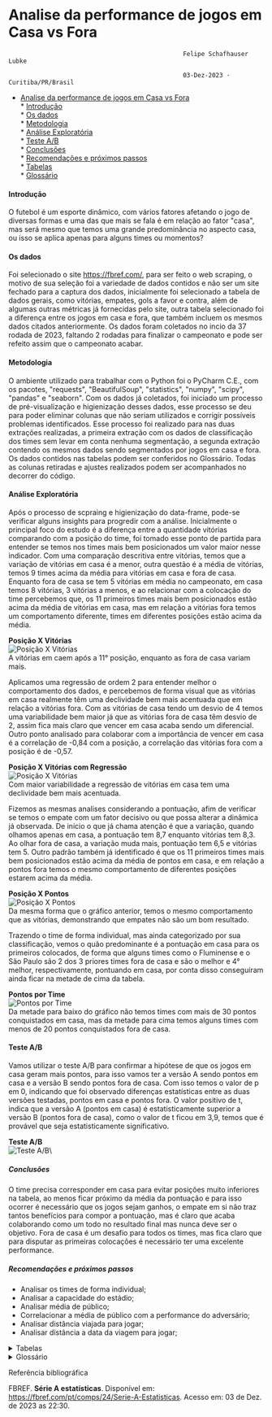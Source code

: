 #  Analise da performance de jogos em Casa vs Fora


                                                    Felipe Schafhauser Lubke
                                                   
                                                    03-Dez-2023 · Curitiba/PR/Brasil



<!-- TOC -->

* [Analise da performance de jogos em Casa vs Fora](#analise-da-performance-de-jogos-em-casa-vs-fora)\
      * [Introdução](#introdução)\
      * [Os dados](#os-dados)\
      * [Metodologia](#metodologia)\
      * [Análise Exploratória](#análise-exploratória)\
      * [Teste A/B](#teste-ab)\
      * [Conclusões](#conclusões)\
      * [Recomendações e próximos passos](#recomendações-e-próximos-passos)\
      * [Tabelas](#tabelas)\
      * [Glossário](#glossário)
 
<!-- TOC -->


#### Introdução
O futebol é um esporte dinâmico, com vários fatores afetando o jogo de diversas formas e uma das que mais se fala é em relação ao fator "casa", mas será mesmo que temos uma grande predominância no aspecto casa, ou isso se aplica apenas para alguns times ou momentos?


#### Os dados
Foi selecionado o site https://fbref.com/, para ser feito o web scraping, o motivo de sua seleção foi a variedade de dados contidos e não ser um site fechado para a captura dos dados, inicialmente foi selecionado a tabela de dados gerais, como vitórias, empates, gols a favor e contra, além de algumas outras métricas já fornecidas pelo site, outra tabela selecionado foi a diferença entre os jogos em casa e fora, que também incluem os mesmos dados citados anteriormente. 
Os dados foram coletados no incio da 37 rodada de 2023, faltando 2 rodadas para finalizar o campeonato e pode ser refeito assim que o campeonato acabar.

#### Metodologia 
O ambiente utilizado para trabalhar com o Python foi o PyCharm C.E., com os pacotes, "requests", "BeautifulSoup", "statistics", "numpy", "scipy", "pandas" e "seaborn".
Com os dados já coletados, foi iniciado um processo de pré-visualização e higienização desses dados, esse processo se deu para poder eliminar colunas que não seriam utilizados e corrigir possíveis problemas identificados.
Esse processo foi realizado para nas duas extrações realizadas, a primeira extração com os dados de classificação dos times sem levar em conta nenhuma segmentação, a segunda extração contendo os mesmos dados sendo segmentados por jogos em casa e fora. Os dados contidos nas tabelas podem ser conferidos no Glossário.
Todas as colunas retiradas e ajustes realizados podem ser acompanhados no decorrer do código.


#### Análise Exploratória
Após o processo de scpraing e higienização do data-frame, pode-se verificar alguns insights para progredir com a análise. 
Inicialmente o principal foco do estudo é a diferença entre a quantidade vitórias comparando com a posição do time, foi tomado esse ponto de partida para entender se temos nos times mais bem posicionados um valor maior nesse indicador. 
Com uma comparação descritiva entre vitórias, temos que a variação de vitórias em casa é a menor, outra questão é a média de vitórias, temos 9 times acima da média para vitórias em casa e fora de casa. 
Enquanto fora de casa se tem 5 vitórias em média no campeonato, em casa temos 8 vitórias, 3 vitórias a menos, e ao relacionar com a colocação do time percebemos que, os 11 primeiros times mais bem posicionados estão acima da média de vitórias em casa, mas em relação a vitórias fora temos um comportamento diferente, times em diferentes posições estão acima da média.

**Posição X Vitórias**\
<img src="D:\Estatistica\Python para Dados\Trabalho de Análise de Dados\Imagens\Posição X Vitórias.png" title="Posição X Vitórias"/>\
A vitórias em caem após a 11° posição, enquanto as fora de casa variam mais.

Aplicamos uma regressão de ordem 2 para entender melhor o comportamento dos dados, e percebemos de forma visual que as vitórias em casa realmente têm uma declividade bem mais acentuada que em relação a vitórias fora.
Com as vitórias de casa tendo um desvio de 4 temos uma variabilidade bem maior já que as vitórias fora de casa têm desvio de 2, assim fica mais claro que vencer em casa acaba sendo um diferencial.
Outro ponto analisado para colaborar com a importância de vencer em casa é a correlação de -0,84 com a posição, a correlação das vitórias fora com a posição é de -0,57.

**Posição X Vitórias com Regressão**\
<img src="D:\Estatistica\Python para Dados\Trabalho de Análise de Dados\Imagens\Posição X Vitórias (regressão).png" title="Posição X Vitórias"/>\
Com maior variabilidade a regressão de vitórias em casa tem uma declividade bem mais acentuada.


Fizemos as mesmas analises considerando a pontuação, afim de verificar se temos o empate com um fator decisivo ou que possa alterar a dinâmica já observada.
De início o que já chama atenção é que a variação, quando olhamos apenas em casa, a pontuação tem 8,7 enquanto vitórias tem 8,3. Ao olhar fora de casa, a variação muda mais, pontuação tem 6,5 e vitórias tem 5.
Outro padrão também já identificado é que os 11 primeiros times mais bem posicionados estão acima da média de pontos em casa, e em relação a pontos fora temos o mesmo comportamento de diferentes posições estarem acima da média.

**Posição X Pontos**\
<img src="D:\Estatistica\Python para Dados\Trabalho de Análise de Dados\Imagens\Posição X Pontos.png" title="Posição X Pontos"/>\
Da mesma forma que o gráfico anterior, temos o mesmo comportamento que as vitórias, demonstrando que empates não são um bom resultado.

Trazendo o time de forma individual, mas ainda categorizado por sua classificação, vemos o quão predominante é a pontuação em casa para os primeiros colocados, de forma que alguns times como o Fluminense e o São Paulo são 2 dos 3 priores times fora de casa e são o melhor e 4° melhor, respectivamente, pontuando em casa, por conta disso conseguiram ainda ficar na metade de cima da tabela.

**Pontos por Time**\
<img src="D:\Estatistica\Python para Dados\Trabalho de Análise de Dados\Imagens\Pontos por time.png" title="Pontos por Time"/>\
Da metade para baixo do gráfico não temos times com mais de 30 pontos conquistados em casa, mas da metade para cima temos alguns times com menos de 20 pontos conquistados fora de casa.

#### Teste A/B
Vamos utilizar o teste A/B para confirmar a hipótese de que os jogos em casa geram mais pontos, para isso vamos ter a versão A sendo pontos em casa e a versão B sendo pontos fora de casa. 
Com isso temos o valor de p em 0, indicando que foi observado diferenças estatísticas entre as duas versões testadas, pontos em casa e pontos fora.
O valor positivo de t, indica que a versão A (pontos em casa) é estatisticamente superior a versão B (pontos fora de casa), como o valor de t ficou em 3,9, temos que é provável que seja estatisticamente significativo.

**Teste A/B**\
<img src="D:\Estatistica\Python para Dados\Trabalho de Análise de Dados\Imagens\Teste AB.png" title="Teste A/B"/>\


##### Conclusões
O time precisa corresponder em casa para evitar posições muito inferiores na tabela, ao menos ficar próximo da média da pontuação e para isso ocorrer é necessário que os jogos sejam ganhos, o empate em si não traz tantos benefícios para compor a pontuação, mas é claro que acaba colaborando como um todo no resultado final mas nunca deve ser o objetivo.
Fora de casa é um desafio para todos os times, mas fica claro que para disputar as primeiras colocações é necessário ter uma excelente performance. 


##### Recomendações e próximos passos
* Analisar os times de forma individual; 
* Analisar a capacidade do estádio;
* Analisar média de público;
* Correlacionar a média de público com a performance do adversário;
* Analisar distância viajada para jogar;
* Analisar distância a data da viagem para jogar;

<details>

<summary>Tabelas</summary>

### Tabelas    

**Dados Gerais**

| rank | team            |  games |  wins  |  ties |  losses  |  goals_for  |  goals_against  |  goal_diff  |  points  |  points_avg  |  xg_for  |   xg_against |   xg_diff |   xg_diff_per90 |   attendance_per_g |
|:-----|:----------------|:------:|:------:|:-----:|:--------:|:-----------:|:---------------:|:-----------:|:--------:|:------------:|:--------:|-------------:|----------:|----------------:|-------------------:|
|      1 | Palmeiras        |      36 |     19 |      9 |        8 |          62 |              32 |          30 |       66 |         1.83 |     53.8 |         37.4 |      16.4 |            0.45 |             22.044 |
|      2 | Atlético Mineiro |      37 |     19 |      9 |        9 |          51 |              28 |          23 |       66 |         1.78 |     45.5 |         39.4 |       6.2 |            0.17 |             15.02  |
|      3 | Botafogo (RJ)    |      36 |     18 |      9 |        9 |          57 |              34 |          23 |       63 |         1.75 |     48.8 |         46.7 |       2.1 |            0.06 |             23.354 |
|      4 | Flamengo         |      36 |     18 |      9 |        9 |          54 |              40 |          14 |       63 |         1.75 |     47.9 |         43.7 |       4.1 |            0.11 |             36.569 |
|      5 | Grêmio           |      36 |     19 |      5 |       12 |          59 |              54 |           5 |       62 |         1.72 |     46.8 |         52.1 |      -5.3 |           -0.15 |             21.667 |
|      6 | Bragantino       |      36 |     16 |     11 |        9 |          47 |              33 |          14 |       59 |         1.64 |     54.9 |         40.7 |      14.2 |            0.39 |              3.283 |
|      7 | Fluminense       |      36 |     16 |      8 |       12 |          49 |              43 |           6 |       56 |         1.56 |     47.6 |         43.9 |       3.7 |            0.1  |             22.297 |
|      8 | Ath Paranaense   |      36 |     13 |     14 |        9 |          48 |              40 |           8 |       53 |         1.47 |     49.2 |         43.4 |       5.8 |            0.16 |             14.091 |
|      9 | Internacional    |      37 |     14 |     10 |       13 |          43 |              44 |          -1 |       52 |         1.41 |     41   |         46.7 |      -5.8 |           -0.16 |             10.628 |
|     10 | São Paulo        |      37 |     13 |     11 |       13 |          39 |              38 |           1 |       50 |         1.35 |     48.5 |         36.2 |      12.3 |            0.33 |             24.678 |
|     11 | Fortaleza        |      36 |     13 |      9 |       14 |          42 |              43 |          -1 |       48 |         1.33 |     49.1 |         42.4 |       6.7 |            0.19 |             22.869 |
|     12 | Cuiabá           |      36 |     13 |      9 |       14 |          36 |              37 |          -1 |       48 |         1.33 |     35.4 |         39.7 |      -4.4 |           -0.12 |              8.109 |
|     13 | Corinthians      |      37 |     11 |     14 |       12 |          45 |              48 |          -3 |       47 |         1.27 |     39.5 |         48.8 |      -9.2 |           -0.25 |             24.253 |
|     14 | Cruzeiro         |      36 |     11 |     12 |       13 |          34 |              31 |           3 |       45 |         1.25 |     45.4 |         39.4 |       6   |            0.17 |             15.14  |
|     15 | Santos           |      36 |     11 |     10 |       15 |          38 |              59 |         -21 |       43 |         1.19 |     40.6 |         48.9 |      -8.3 |           -0.23 |              5.688 |
|     16 | Vasco da Gama    |      36 |     11 |      9 |       16 |          39 |              49 |         -10 |       42 |         1.17 |     45.2 |         44.7 |       0.6 |            0.02 |             15.319 |
|     17 | Bahia            |      36 |     11 |      8 |       17 |          44 |              49 |          -5 |       41 |         1.14 |     45.4 |         49   |      -3.6 |           -0.1  |             26.643 |
|     18 | Goiás            |      36 |      8 |     11 |       17 |          35 |              52 |         -17 |       35 |         0.97 |     35.3 |         43.9 |      -8.6 |           -0.24 |              6.695 |
|     19 | Coritiba         |      36 |      8 |      6 |       22 |          41 |              70 |         -29 |       30 |         0.83 |     38.3 |         57.9 |     -19.5 |           -0.54 |             10.428 |
|     20 | América (MG)     |      36 |      4 |      9 |       23 |          39 |              78 |         -39 |       21 |         0.58 |     44.8 |         58.2 |     -13.3 |           -0.37 |              2.375 |

**Dados Casa**

| rank   | team             |  home_games  |  home_wins  |  home_ties  |  home_losses  |  home_goals_for  |  home_goals_against  |  home_goal_diff  |  home_points  |  home_points_avg  |  home_xg_for  |  home_xg_against  |  home_xg_diff  |  home_xg_diff_per90  |
|:-------|:-----------------|:------------:|:-----------:|:-----------:|:-------------:|:----------------:|:--------------------:|:----------------:|:-------------:|:-----------------:|:-------------:|:-----------------:|:--------------:|:--------------------:|
|      1 | Palmeiras        |           18 |          13 |           2 |             3 |               34 |                   12 |               22 |            41 |              2.28 |          33.6 |              11.5 |           22.2 |                 1.23 |
|      2 | Atlético Mineiro |           19 |          11 |           3 |             5 |               28 |                   16 |               12 |            36 |              1.89 |          25.1 |              18   |            7.1 |                 0.37 |
|      3 | Botafogo (RJ)    |           18 |          11 |           3 |             4 |               36 |                   17 |               19 |            36 |              2    |          32.3 |              18.6 |           13.7 |                 0.76 |
|      4 | Flamengo         |           18 |           9 |           5 |             4 |               24 |                   15 |                9 |            32 |              1.78 |          25.5 |              20.8 |            4.7 |                 0.26 |
|      5 | Grêmio           |           18 |          13 |           2 |             3 |               33 |                   16 |               17 |            41 |              2.28 |          25.2 |              17.9 |            7.3 |                 0.4  |
|      6 | Bragantino       |           18 |          10 |           5 |             3 |               27 |                   14 |               13 |            35 |              1.94 |          32.8 |              17   |           15.9 |                 0.88 |
|      7 | Fluminense       |           18 |          13 |           4 |             1 |               31 |                   15 |               16 |            43 |              2.39 |          26.2 |              15.5 |           10.7 |                 0.59 |
|      8 | Ath Paranaense   |           18 |           9 |           8 |             1 |               30 |                   19 |               11 |            35 |              1.94 |          31.5 |              18.3 |           13.2 |                 0.74 |
|      9 | Internacional    |           18 |           8 |           5 |             5 |               27 |                   20 |                7 |            29 |              1.61 |          23.8 |              20.2 |            3.6 |                 0.2  |
|     10 | São Paulo        |           18 |          12 |           3 |             3 |               28 |                   13 |               15 |            39 |              2.17 |          29.5 |              13.6 |           15.8 |                 0.88 |
|     11 | Fortaleza        |           18 |           8 |           6 |             4 |               27 |                   20 |                7 |            30 |              1.67 |          31.3 |              17.2 |           14.2 |                 0.79 |
|     12 | Cuiabá           |           18 |           5 |           6 |             7 |               20 |                   22 |               -2 |            21 |              1.17 |          20.3 |              19.2 |            1.1 |                 0.06 |
|     13 | Corinthians      |           19 |           6 |          10 |             3 |               26 |                   23 |                3 |            28 |              1.47 |          24.5 |              20.4 |            4.1 |                 0.21 |
|     14 | Cruzeiro         |           18 |           4 |           7 |             7 |               13 |                   16 |               -3 |            19 |              1.06 |          25.1 |              16.8 |            8.3 |                 0.46 |
|     15 | Santos           |           18 |           6 |           7 |             5 |               25 |                   26 |               -1 |            25 |              1.39 |          24.2 |              19.7 |            4.5 |                 0.25 |
|     16 | Vasco da Gama    |           18 |           8 |           2 |             8 |               22 |                   22 |                0 |            26 |              1.44 |          27.9 |              19.1 |            8.8 |                 0.49 |
|     17 | Bahia            |           18 |           7 |           5 |             6 |               25 |                   20 |                5 |            26 |              1.44 |          25.7 |              20.2 |            5.5 |                 0.31 |
|     18 | Goiás            |           18 |           4 |           7 |             7 |               18 |                   25 |               -7 |            19 |              1.06 |          20.3 |              19   |            1.4 |                 0.08 |
|     19 | Coritiba         |           18 |           4 |           4 |            10 |               17 |                   26 |               -9 |            16 |              0.89 |          22.1 |              24.2 |           -2   |                -0.11 |
|     20 | América (MG)     |           18 |           4 |           2 |            12 |               18 |                   36 |              -18 |            14 |              0.78 |          24.6 |              24.3 |            0.3 |                 0.02 |


**Dados Visitantes**

|   rank | team             |   away_games |   away_wins |   away_ties |   away_losses |   away_goals_for |   away_goals_against |   away_goal_diff |   away_points |   away_points_avg |   away_xg_for |   away_xg_against |   away_xg_diff |   away_xg_diff_per90 |
|-------:|:-----------------|-------------:|------------:|------------:|--------------:|-----------------:|---------------------:|-----------------:|--------------:|------------------:|--------------:|------------------:|---------------:|---------------------:|
|      1 | Palmeiras        |           18 |           6 |           7 |             5 |               28 |                   20 |                8 |            25 |              1.39 |          20.2 |              26   |           -5.8 |                -0.32 |
|      2 | Atlético Mineiro |           18 |           8 |           6 |             4 |               23 |                   12 |               11 |            30 |              1.67 |          20.5 |              21.4 |           -0.9 |                -0.05 |
|      3 | Botafogo (RJ)    |           18 |           7 |           6 |             5 |               21 |                   17 |                4 |            27 |              1.5  |          16.5 |              28.1 |          -11.6 |                -0.64 |
|      4 | Flamengo         |           18 |           9 |           4 |             5 |               30 |                   25 |                5 |            31 |              1.72 |          22.4 |              22.9 |           -0.6 |                -0.03 |
|      5 | Grêmio           |           18 |           6 |           3 |             9 |               26 |                   38 |              -12 |            21 |              1.17 |          21.6 |              34.2 |          -12.6 |                -0.7  |
|      6 | Bragantino       |           18 |           6 |           6 |             6 |               20 |                   19 |                1 |            24 |              1.33 |          22.1 |              23.7 |           -1.7 |                -0.09 |
|      7 | Fluminense       |           18 |           3 |           4 |            11 |               18 |                   28 |              -10 |            13 |              0.72 |          21.4 |              28.4 |           -7   |                -0.39 |
|      8 | Ath Paranaense   |           18 |           4 |           6 |             8 |               18 |                   21 |               -3 |            18 |              1    |          17.6 |              25.1 |           -7.5 |                -0.41 |
|      9 | Internacional    |           19 |           6 |           5 |             8 |               16 |                   24 |               -8 |            23 |              1.21 |          17.1 |              26.5 |           -9.3 |                -0.49 |
|     10 | São Paulo        |           19 |           1 |           8 |            10 |               11 |                   25 |              -14 |            11 |              0.58 |          19   |              22.6 |           -3.6 |                -0.19 |
|     11 | Fortaleza        |           18 |           5 |           3 |            10 |               15 |                   23 |               -8 |            18 |              1    |          17.8 |              25.2 |           -7.5 |                -0.41 |
|     12 | Cuiabá           |           18 |           8 |           3 |             7 |               16 |                   15 |                1 |            27 |              1.5  |          15.1 |              20.6 |           -5.5 |                -0.3  |
|     13 | Corinthians      |           18 |           5 |           4 |             9 |               19 |                   25 |               -6 |            19 |              1.06 |          15.1 |              28.4 |          -13.3 |                -0.74 |
|     14 | Cruzeiro         |           18 |           7 |           5 |             6 |               21 |                   15 |                6 |            26 |              1.44 |          20.3 |              22.6 |           -2.3 |                -0.13 |
|     15 | Santos           |           18 |           5 |           3 |            10 |               13 |                   33 |              -20 |            18 |              1    |          16.4 |              29.2 |          -12.8 |                -0.71 |
|     16 | Vasco da Gama    |           18 |           3 |           7 |             8 |               17 |                   27 |              -10 |            16 |              0.89 |          17.3 |              25.5 |           -8.2 |                -0.46 |
|     17 | Bahia            |           18 |           4 |           3 |            11 |               19 |                   29 |              -10 |            15 |              0.83 |          19.7 |              28.8 |           -9.1 |                -0.51 |
|     18 | Goiás            |           18 |           4 |           4 |            10 |               17 |                   27 |              -10 |            16 |              0.89 |          15   |              24.9 |          -10   |                -0.55 |
|     19 | Coritiba         |           18 |           4 |           2 |            12 |               24 |                   44 |              -20 |            14 |              0.78 |          16.2 |              33.7 |          -17.5 |                -0.97 |
|     20 | América (MG)     |           18 |           0 |           7 |            11 |               21 |                   42 |              -21 |             7 |              0.39 |          20.3 |              33.9 |          -13.6 |                -0.76 |

**Comparativo de vitórias em casa e fora e sua pontuação**

| rank   | team             |  home_points  |  home_wins  |  away_points  |  away_wins  |
|:-------|:-----------------|:-------------:|:-----------:|:-------------:|:-----------:|
|      1 | Palmeiras        |            41 |          13 |            25 |           6 |
|      2 | Atlético Mineiro |            36 |          11 |            30 |           8 |
|      3 | Botafogo (RJ)    |            36 |          11 |            27 |           7 |
|      4 | Flamengo         |            32 |           9 |            31 |           9 |
|      5 | Grêmio           |            41 |          13 |            21 |           6 |
|      6 | Bragantino       |            35 |          10 |            24 |           6 |
|      7 | Fluminense       |            43 |          13 |            13 |           3 |
|      8 | Ath Paranaense   |            35 |           9 |            18 |           4 |
|      9 | Internacional    |            29 |           8 |            23 |           6 |
|     10 | São Paulo        |            39 |          12 |            11 |           1 |
|     11 | Fortaleza        |            30 |           8 |            18 |           5 |
|     12 | Cuiabá           |            21 |           5 |            27 |           8 |
|     13 | Corinthians      |            28 |           6 |            19 |           5 |
|     14 | Cruzeiro         |            19 |           4 |            26 |           7 |
|     15 | Santos           |            25 |           6 |            18 |           5 |
|     16 | Vasco da Gama    |            26 |           8 |            16 |           3 |
|     17 | Bahia            |            26 |           7 |            15 |           4 |
|     18 | Goiás            |            19 |           4 |            16 |           4 |
|     19 | Coritiba         |            16 |           4 |            14 |           4 |
|     20 | América (MG)     |            14 |           4 |             7 |           0 |




</details>


<details>
<summary>Glossário</summary>

### Glossário    

#### rank: ```Posição da equipe no campeonato```
##### team:```Nome do time``` 
##### games: ```Número de jogos feitos```
##### wins: ```Jogos ganhos```
##### ties: ```Jogos empatados```
##### losses: ```Jogos perdidos```
##### goals_for: ```Gols feitos```
##### goals_against: ```Gols sofridos```
##### goal_diff: ```Saldos de gols```
##### points: ```Número de pontos```
##### points_avg: ```Média de pontos por partida```
##### xg_for: ```Esperança do número de gols feitos```
##### xg_against: ```Esperança do número de gols sofridos``` 
##### xg_diff: ```Esperança do saldo de gols```
##### xg_diff_per90: ```Esperança do saldo de gols por 90'``` 
##### attendance_per_g: ```Média de público por partida```
##### home_games: ```Número de jogos em casa```
##### home_wins: ```Jogos ganhos em casa```
##### home_ties: ```Jogos empratados em casa```
##### home_losses: ```Jogos perdidos em casa```
##### home_goals_for: ```Gols feitos em casa```
##### home_goals_against: ```Gols sofridos em casa```
##### home_goal_diff: ```Saldo de gols em casa```
##### home_points: ```Número de pontos em casa```
##### home_points_avg: ```Média de pontos por partida em casa```
##### home_xg_for: ```Esperança do número de gols feitos em casa```
##### home_xg_against: ```Esperança do número de gols sofridos em casa```
##### home_xg_diff: ```Esperança do saldo de gols em casa```
##### home_xg_diff_per90 ```Esperança do saldo de gols de gols por  90' em casa```
##### away_games: ```Número de jogos fora```
##### away_wins: ```Jogos ganhos fora```
##### away_ties: ```Jogos empatados fora```
##### away_losses: ```Jogos perdidos fora```
##### away_goals_for: ```Gols feitos fora```
##### away_goals_against: ```Gols sofridos fora```
##### away_goal_diff: ```Saldo de gols fora```
##### away_points: ```Número de pontos fora```
##### away_points_avg: ```Média de pontos por partida fora```
##### away_xg_for: ```Esperança do número de gols feitos fora```
##### away_xg_against: ```Esperança do número de gols sofridos fora```
##### away_xg_diff: ```Esperança do saldo de gols fora```
##### away_xg_diff_per90: ```Esperança do saldo de gols de gols por 90' fora```

</details>

Referência bibliográfica

FBREF. **Série A estatísticas**. Disponível em: <https://fbref.com/pt/comps/24/Serie-A-Estatisticas>. Acesso em: 03 de Dez. de 2023 as 22:30.



